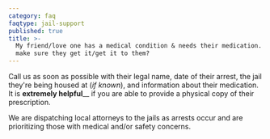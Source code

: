 ```yaml
---
category: faq
faqtype: jail-support
published: true
title: >-
  My friend/love one has a medical condition & needs their medication. How do I
  make sure they get it/get it to them?
---
```

Call us as soon as possible with their legal name, date of their arrest, the jail they're being housed at (_if known_), and information about their medication. It is **extremely helpful**__ if you are able to provide a physical copy of their prescription.

We are dispatching local attorneys to the jails as arrests occur and are prioritizing those with medical and/or safety concerns.

